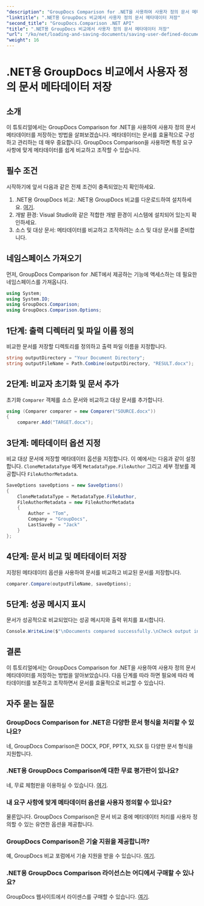 ```yaml
---
"description": "GroupDocs Comparison for .NET을 사용하여 사용자 정의 문서 메타데이터를 저장하는 방법을 알아보세요. 단계별 지침을 통해 메타데이터를 쉽게 비교하고 조작할 수 있습니다."
"linktitle": ".NET용 GroupDocs 비교에서 사용자 정의 문서 메타데이터 저장"
"second_title": "GroupDocs.Comparison .NET API"
"title": ".NET용 GroupDocs 비교에서 사용자 정의 문서 메타데이터 저장"
"url": "/ko/net/loading-and-saving-documents/saving-user-defined-document-metadata/"
"weight": 16
---
```


# .NET용 GroupDocs 비교에서 사용자 정의 문서 메타데이터 저장

## 소개
이 튜토리얼에서는 GroupDocs Comparison for .NET을 사용하여 사용자 정의 문서 메타데이터를 저장하는 방법을 살펴보겠습니다. 메타데이터는 문서를 효율적으로 구성하고 관리하는 데 매우 중요합니다. GroupDocs Comparison을 사용하면 특정 요구 사항에 맞게 메타데이터를 쉽게 비교하고 조작할 수 있습니다.
## 필수 조건
시작하기에 앞서 다음과 같은 전제 조건이 충족되었는지 확인하세요.
1. .NET용 GroupDocs 비교: .NET용 GroupDocs 비교를 다운로드하여 설치하세요. [여기](https://releases.groupdocs.com/comparison/net/).
2. 개발 환경: Visual Studio와 같은 적합한 개발 환경이 시스템에 설치되어 있는지 확인하세요.
3. 소스 및 대상 문서: 메타데이터를 비교하고 조작하려는 소스 및 대상 문서를 준비합니다.

## 네임스페이스 가져오기
먼저, GroupDocs Comparison for .NET에서 제공하는 기능에 액세스하는 데 필요한 네임스페이스를 가져옵니다.
```csharp
using System;
using System.IO;
using GroupDocs.Comparison;
using GroupDocs.Comparison.Options;
```
## 1단계: 출력 디렉터리 및 파일 이름 정의
비교한 문서를 저장할 디렉토리를 정의하고 출력 파일 이름을 지정합니다.
```csharp
string outputDirectory = "Your Document Directory";
string outputFileName = Path.Combine(outputDirectory, "RESULT.docx");
```
## 2단계: 비교자 초기화 및 문서 추가
초기화 `Comparer` 객체를 소스 문서와 비교하고 대상 문서를 추가합니다.
```csharp
using (Comparer comparer = new Comparer("SOURCE.docx"))
{
    comparer.Add("TARGET.docx");
```
## 3단계: 메타데이터 옵션 지정
비교 대상 문서에 저장할 메타데이터 옵션을 지정합니다. 이 예에서는 다음과 같이 설정합니다. `CloneMetadataType` 에게 `MetadataType.FileAuthor` 그리고 세부 정보를 제공합니다 `FileAuthorMetadata`.
```csharp
SaveOptions saveOptions = new SaveOptions()
{
    CloneMetadataType = MetadataType.FileAuthor,
    FileAuthorMetadata = new FileAuthorMetadata
    {
        Author = "Tom",
        Company = "GroupDocs",
        LastSaveBy = "Jack"
    }
};
```
## 4단계: 문서 비교 및 메타데이터 저장
지정된 메타데이터 옵션을 사용하여 문서를 비교하고 비교된 문서를 저장합니다.
```csharp
comparer.Compare(outputFileName, saveOptions);
```
## 5단계: 성공 메시지 표시
문서가 성공적으로 비교되었다는 성공 메시지와 출력 위치를 표시합니다.
```csharp
Console.WriteLine($"\nDocuments compared successfully.\nCheck output in {outputDirectory}.");
```

## 결론
이 튜토리얼에서는 GroupDocs Comparison for .NET을 사용하여 사용자 정의 문서 메타데이터를 저장하는 방법을 알아보았습니다. 다음 단계를 따라 하면 필요에 따라 메타데이터를 보존하고 조작하면서 문서를 효율적으로 비교할 수 있습니다.
## 자주 묻는 질문
### GroupDocs Comparison for .NET은 다양한 문서 형식을 처리할 수 있나요?
네, GroupDocs Comparison은 DOCX, PDF, PPTX, XLSX 등 다양한 문서 형식을 지원합니다.
### .NET용 GroupDocs Comparison에 대한 무료 평가판이 있나요?
네, 무료 체험판을 이용하실 수 있습니다. [여기](https://releases.groupdocs.com/).
### 내 요구 사항에 맞게 메타데이터 옵션을 사용자 정의할 수 있나요?
물론입니다. GroupDocs Comparison은 문서 비교 중에 메타데이터 처리를 사용자 정의할 수 있는 유연한 옵션을 제공합니다.
### GroupDocs Comparison은 기술 지원을 제공합니까?
예, GroupDocs 비교 포럼에서 기술 지원을 받을 수 있습니다. [여기](https://forum.groupdocs.com/c/comparison/12).
### .NET용 GroupDocs Comparison 라이선스는 어디에서 구매할 수 있나요?
GroupDocs 웹사이트에서 라이센스를 구매할 수 있습니다. [여기](https://purchase.groupdocs.com/buy).